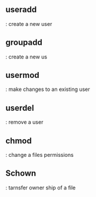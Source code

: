 ## useradd
  : create a new user

## groupadd
  : create a new us

## usermod
  : make changes to an existing user

## userdel
  : remove a user

## chmod
  : change a files permissions
   
## Schown
  : tarnsfer owner ship of a file
